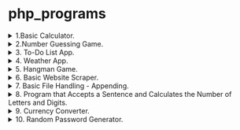 # php_programs
<details>
<summary> 1.Basic Calculator. </summary>
Explanation:<br>
In PHP, functions (add, subtract, multiply, divide) are defined to perform basic arithmetic operations.<br>
The readline function is used to take user input for two numbers, which are then cast to floats.<br>
The program echoes the results of the addition, subtraction, multiplication, and division of the two numbers.
</details>

<details>
<summary> 2.Number Guessing Game. </summary>
Explanation:<br>
The program uses the rand function to generate a random number between 1 and 100.<br>
It prompts the user to guess the number and provides feedback on whether the guess is too high or too low.<br>
The game continues until the correct number is guessed.
</details>

<details>
<summary>3. To-Do List App. </summary>
Explanation:<br>
The PHP script uses an array to store tasks, and the `readline` function is used to take user input.<br>
A menu is displayed with options to add tasks, view tasks, or quit the app.<br>
The app continues running until the user chooses to quit.
</details>

<details>
<summary> 4. Weather App. </summary>
Explanation:<br>
The program prompts the user to enter the city name and constructs a URL to fetch weather data using the OpenWeatherMap API.<br>
It uses `file_get_contents` to send an HTTP GET request and `json_decode` to process the JSON response.<br>
If the request is successful (status code 200), it extracts and displays the current temperature and weather description.<br>
In case of an error, it prints an error message.
</details>

<details>
<summary> 5. Hangman Game. </summary>
Explanation:<br>
The program selects a random word from a predefined list, and the player needs to guess the word by inputting letters.<br>
It displays the current state of the word with underscores for unguessed letters and updates it as the player guesses correctly.<br>
The player has a limited number of attempts (6 in this case) to guess the word.<br>
If the player guesses the word or runs out of attempts, the game ends.
</details>

<details>
<summary> 6. Basic Website Scraper. </summary>
Explanation:<br>
The PHP script uses `file_get_contents` to fetch the HTML content of 'https://www.google.com' and `DOMDocument` with XPath to parse the HTML.<br>
It then selects and prints the `href` attribute of all links (`a` tags) from the Google homepage.
</details>

<details>
<summary> 7. Basic File Handling - Appending. </summary>
Explanation:<br>
The PHP script demonstrates basic file handling operations, including writing content to a file using `file_put_contents` and reading content from a file using `file_get_contents`. <br>
It initially adds a sample line to the file, then reads and prints the content. Later, it overwrites the content with different text and reads it again. <br>
Finally, additional content is appended to the file using `FILE_APPEND`, and the updated content is read and displayed.
</details>

<details>
<summary> 8. Program that Accepts a Sentence and Calculates the Number of Letters and Digits. </summary>
Explanation:<br>
The PHP script defines a function `countLettersDigits` that takes a sentence as input and counts the number of letters and digits in it.<br>
It then takes user input, calls the function, and prints the counts of letters and digits in the entered sentence.
</details>

<details>
<summary> 9. Currency Converter. </summary>
Explanation:<br>
The PHP script defines a function `convertCurrency` that takes an amount, source currency, and target currency, and returns the converted amount.<br>
An example usage is provided, converting 100 USD to INR along with other predefined conversion rates.
</details>

<details>
<summary>10. Random Password Generator. </summary>
Explanation:<br>
The PHP script defines a function `generateRandomPassword` that generates a random password of a specified length using letters, digits, and special characters.<br>
The password is then printed.
</details>
